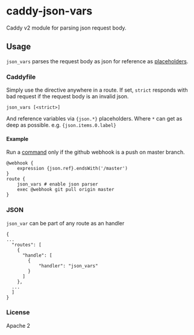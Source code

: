 # caddy-json-vars
Caddy v2 module for parsing json request body.

## Usage

`json_vars` parses the request body as json for reference as [placeholders](https://caddyserver.com/docs/caddyfile/concepts#placeholders).

### Caddyfile

Simply use the directive anywhere in a route. If set, `strict` responds with bad request if the request body is an invalid json.
```
json_vars [<strict>]
```

And reference variables via `{json.*}` placeholders. Where `*` can get as deep as possible. e.g. `{json.items.0.label}`


#### Example

Run a [command](https://github.com/abiosoft/caddy-exec) only if the github webhook is a push on master branch.
```
@webhook {
    expression {json.ref}.endsWith('/master')
}
route {
    json_vars # enable json parser
    exec @webhook git pull origin master
}
```

### JSON

`json_var` can be part of any route as an handler

```jsonc
{
...
  "routes": [
    {
      "handle": [
        {
            "handler": "json_vars"
        }
      ]
    },
  ...
  ]
}
```

### License

Apache 2
